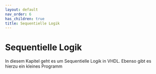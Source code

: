 ```yaml
---
layout: default
nav_order: 6
has_children: true
title: Sequentielle Logik
---
```


# Sequentielle Logik

In diesem Kapitel geht es um Sequentielle Logik in VHDL. Ebenso gibt es hierzu ein kleines Programm